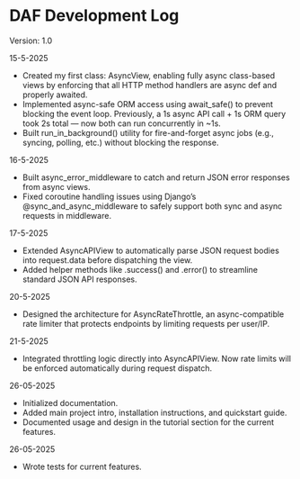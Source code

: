 # DAF Development Log

Version: 1.0

15-5-2025
- Created my first class: AsyncView, enabling fully async class-based views by enforcing that all HTTP method handlers are async def and properly awaited.
- Implemented async-safe ORM access using await_safe() to prevent blocking the event loop. Previously, a 1s async API call + 1s ORM query took 2s total — now both can run concurrently in ~1s.
- Built run_in_background() utility for fire-and-forget async jobs (e.g., syncing, polling, etc.) without blocking the response.

16-5-2025
- Built async_error_middleware to catch and return JSON error responses from async views.
- Fixed coroutine handling issues using Django’s @sync_and_async_middleware to safely support both sync and async requests in middleware.

17-5-2025
- Extended AsyncAPIView to automatically parse JSON request bodies into request.data before dispatching the view.
- Added helper methods like .success() and .error() to streamline standard JSON API responses.

20-5-2025
- Designed the architecture for AsyncRateThrottle, an async-compatible rate limiter that protects endpoints by limiting requests per user/IP.

21-5-2025
- Integrated throttling logic directly into AsyncAPIView. Now rate limits will be enforced automatically during request dispatch.

26-05-2025
- Initialized documentation.
- Added main project intro, installation instructions, and quickstart guide.
- Documented usage and design in the tutorial section for the current features.

26-05-2025
- Wrote tests for current features.